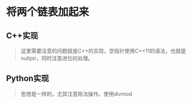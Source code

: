 # 将两个链表加起来

## C++实现

> 这里需要注意的问题就是C++的实现，空指针使用C++11的语法，也就是nullptr，同时注意进位的处理。

## Python实现

> 思想是一样的，尤其注意除法操作。使用divmod